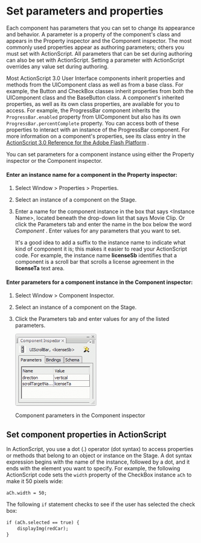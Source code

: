 # Set parameters and properties

Each component has parameters that you can set to change its appearance and
behavior. A parameter is a property of the component's class and appears in the
Property inspector and the Component inspector. The most commonly used
properties appear as authoring parameters; others you must set with
ActionScript. All parameters that can be set during authoring can also be set
with ActionScript. Setting a parameter with ActionScript overrides any value set
during authoring.

Most ActionScript 3.0 User Interface components inherit properties and methods
from the UIComponent class as well as from a base class. For example, the Button
and CheckBox classes inherit properties from both the UIComponent class and the
BaseButton class. A component's inherited properties, as well as its own class
properties, are available for you to access. For example, the ProgressBar
component inherits the `ProgressBar.enabled` property from UIComponent but also
has its own `ProgressBar.percentComplete` property. You can access both of these
properties to interact with an instance of the ProgressBar component. For more
information on a component's properties, see its class entry in the
[ActionScript 3.0 Reference for the Adobe Flash Platform](https://help.adobe.com/en_US/FlashPlatform/reference/actionscript/3/index.html)
_._

You can set parameters for a component instance using either the Property
inspector or the Component inspector.

#### Enter an instance name for a component in the Property inspector:

1.  Select Window \> Properties \> Properties.

2.  Select an instance of a component on the Stage.

3.  Enter a name for the component instance in the box that says \<Instance
    Name\>, located beneath the drop-down list that says Movie Clip. Or click
    the Parameters tab and enter the name in the box below the word _Component_
    . Enter values for any parameters that you want to set.

    It's a good idea to add a suffix to the instance name to indicate what kind
    of component it is; this makes it easier to read your ActionScript code. For
    example, the instance name **licenseSb** identifies that a component is a
    scroll bar that scrolls a license agreement in the **licenseTa** text area.

#### Enter parameters for a component instance in the Component inspector:

1.  Select Window \> Component Inspector.

2.  Select an instance of a component on the Stage.

3.  Click the Parameters tab and enter values for any of the listed parameters.

    ![](../img/wo_component_inspector.png)

    <caption>Component parameters in the Component inspector</caption>

## Set component properties in ActionScript

In ActionScript, you use a dot (.) operator (dot syntax) to access properties or
methods that belong to an object or instance on the Stage. A dot syntax
expression begins with the name of the instance, followed by a dot, and it ends
with the element you want to specify. For example, the following ActionScript
code sets the `width` property of the CheckBox instance `aCh` to make it 50
pixels wide:

    aCh.width = 50;

The following `if` statement checks to see if the user has selected the check
box:

    if (aCh.selected == true) {
        displayImg(redCar);
    }
